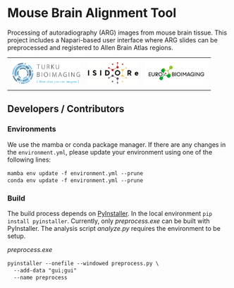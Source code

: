 # Mouse Brain Alignment Tool
Processing of autoradiography (ARG) images from mouse brain tissue. This project includes a Napari-based user interface where ARG slides can be preprocessed and registered to Allen Brain Atlas regions.
<table>
  <tbody>
    <tr>
      <td style='padding: 10px;'><img src='/assets/turku_bioimaging_logo.jpg' style='height:50px;width:auto'/></td>
      <td><img src='/assets/isidore_logo.png' style='height:50px; width: auto;'/></td>
      <td><img src='/assets/euro_bioimaging_logo.png' style='height:50px; width: auto;'/></td>
    </tr>
  </tbody>
</table>

## Developers / Contributors

### Environments
We use the mamba or conda package manager. If there are any changes in the `environment.yml`, please update your environment using one of the following lines:
```
mamba env update -f environment.yml --prune
conda env update -f environment.yml --prune
```

### Build
The build process depends on [PyInstaller](https://pyinstaller.org). In the local environment `pip install pyinstaller`. Currently, only _preprocess.exe_ can be built with PyInstaller. The analysis script _analyze.py_ requires the environment to be setup.
  
_preprocess.exe_
```
pyinstaller --onefile --windowed preprocess.py \
  --add-data "gui;gui"
  --name preprocess
```